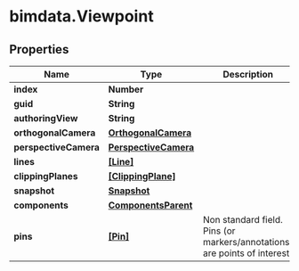 # bimdata.Viewpoint

## Properties

Name | Type | Description | Notes
------------ | ------------- | ------------- | -------------
**index** | **Number** |  | [optional] 
**guid** | **String** |  | [optional] 
**authoringView** | **String** |  | [optional] 
**orthogonalCamera** | [**OrthogonalCamera**](OrthogonalCamera.md) |  | [optional] 
**perspectiveCamera** | [**PerspectiveCamera**](PerspectiveCamera.md) |  | [optional] 
**lines** | [**[Line]**](Line.md) |  | [optional] 
**clippingPlanes** | [**[ClippingPlane]**](ClippingPlane.md) |  | [optional] 
**snapshot** | [**Snapshot**](Snapshot.md) |  | [optional] 
**components** | [**ComponentsParent**](ComponentsParent.md) |  | [optional] 
**pins** | [**[Pin]**](Pin.md) | Non standard field. Pins (or markers/annotations) are points of interest | [optional] 


